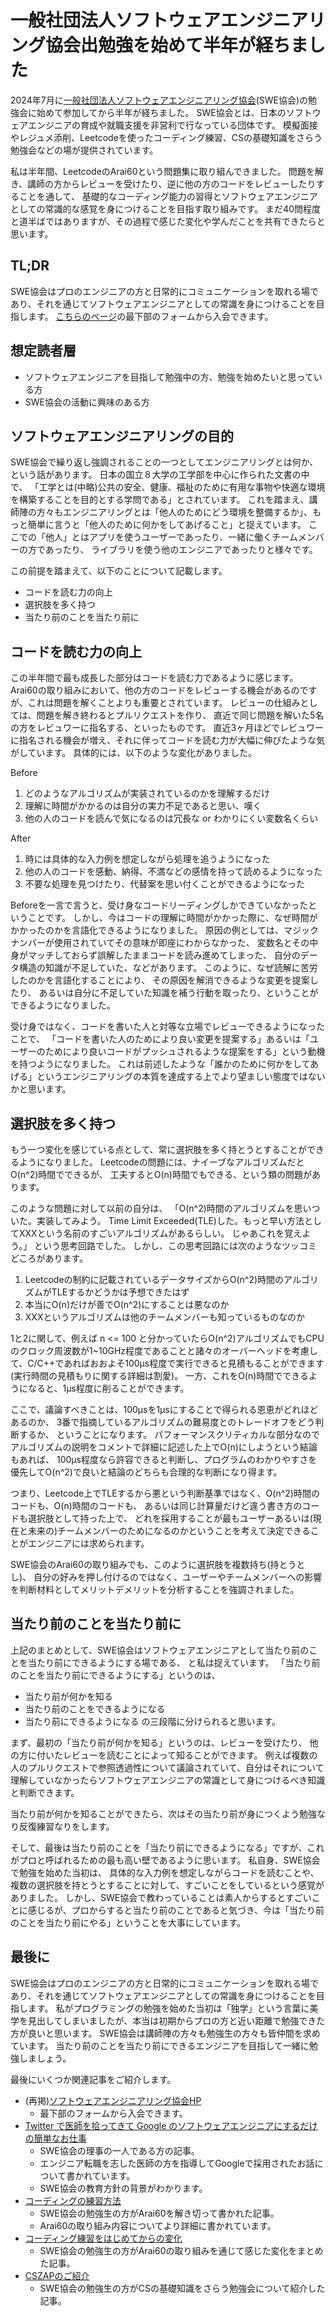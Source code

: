 # 一般社団法人ソフトウェアエンジニアリング協会出勉強を始めて半年が経ちました

2024年7月に[一般社団法人ソフトウェアエンジニアリング協会](https://www.swe.or.jp/)(SWE協会)の勉強会に始めて参加してから半年が経ちました。
SWE協会とは、日本のソフトウェアエンジニアの育成や就職支援を非営利で行なっている団体です。
模擬面接やレジュメ添削、Leetcodeを使ったコーディング練習、CSの基礎知識をさらう勉強会などの場が提供されています。

私は半年間、LeetcodeのArai60という問題集に取り組んできました。
問題を解き、講師の方からレビューを受けたり、逆に他の方のコードをレビューしたりすることを通して、
基礎的なコーディング能力の習得とソフトウェアエンジニアとしての常識的な感覚を身につけることを目指す取り組みです。
まだ40問程度と道半ばではありますが、その過程で感じた変化や学んだことを共有できたらと思います。


## TL;DR
SWE協会はプロのエンジニアの方と日常的にコミュニケーションを取れる場であり、それを通じてソフトウェアエンジニアとしての常識を身につけることを目指します。
[こちらのページ](https://www.swe.or.jp/)の最下部のフォームから入会できます。


## 想定読者層
- ソフトウェアエンジニアを目指して勉強中の方、勉強を始めたいと思っている方
- SWE協会の活動に興味のある方


## ソフトウェアエンジニアリングの目的
SWE協会で繰り返し強調されることの一つとしてエンジニアリングとは何か、という話があります。
日本の国立８大学の工学部を中心に作られた文書の中で、
「工学とは(中略)公共の安全、健康、福祉のために有用な事物や快適な環境を構築することを目的とする学問である」とされています。
これを踏まえ、講師陣の方々もエンジニアリングとは「他人のためにどう環境を整備するか」、もっと簡単に言うと「他人のために何かをしてあげること」と捉えています。
ここでの「他人」とはアプリを使うユーザーであったり、一緒に働くチームメンバーの方であったり、
ライブラリを使う他のエンジニアであったりと様々です。

この前提を踏まえて、以下のことについて記載します。
- コードを読む力の向上
- 選択肢を多く持つ
- 当たり前のことを当たり前に


## コードを読む力の向上
この半年間で最も成長した部分はコードを読む力であるように感じます。
Arai60の取り組みにおいて、他の方のコードをレビューする機会があるのですが、これは問題を解くことよりも重要とされています。
レビューの仕組みとしては、問題を解き終わるとプルリクエストを作り、
直近で同じ問題を解いた5名の方をレビュワーに指名する、といったものです。
直近3ヶ月ほどでレビュワーに指名される機会が増え、それに伴ってコードを読む力が大幅に伸びたような気がしています。
具体的には、以下のような変化がありました。

Before
1. どのようなアルゴリズムが実装されているのかを理解するだけ
2. 理解に時間がかかるのは自分の実力不足であると思い、嘆く
3. 他の人のコードを読んで気になるのは冗長な or わかりにくい変数名くらい

After
1. 時には具体的な入力例を想定しながら処理を追うようになった
2. 他の人のコードを感動、納得、不満などの感情を持って読めるようになった
3. 不要な処理を見つけたり、代替案を思い付くことができるようになった

Beforeを一言で言うと、受け身なコードリーディングしかできていなかったということです。
しかし、今はコードの理解に時間がかかった際に、なぜ時間がかかったのかを言語化できるようになりました。
原因の例としては、マジックナンバーが使用されていてその意味が即座にわからなかった、
変数名とその中身がマッチしておらず誤解したままコードを読み進めてしまった、
自分のデータ構造の知識が不足していた、などがあります。
このように、なぜ読解に苦労したのかを言語化することにより、
その原因を解消できるような変更を提案したり、
あるいは自分に不足していた知識を補う行動を取ったり、ということができるようになりました。

受け身ではなく、コードを書いた人と対等な立場でレビューできるようになったことで、
「コードを書いた人のためにより良い変更を提案する」あるいは「ユーザーのためにより良いコードがプッシュされるような提案をする」という動機を持つようになりました。
これは前述したような「誰かのために何かをしてあげる」というエンジニアリングの本質を達成する上でより望ましい態度ではないかと思います。


## 選択肢を多く持つ
もう一つ変化を感じている点として、常に選択肢を多く持とうとすることができるようになりました。
Leetcodeの問題には、ナイーブなアルゴリズムだとO(n^2)時間でできるが、
工夫するとO(n)時間でもできる、という類の問題があります。

このような問題に対して以前の自分は、
「O(n^2)時間のアルゴリズムを思いついた。実装してみよう。
Time Limit Exceeded(TLE)した。もっと早い方法としてXXXという名前のすごいアルゴリズムがあるらしい。
じゃあこれを覚えよう。」
という思考回路でした。
しかし、この思考回路には次のようなツッコミどころがあります。

1. Leetcodeの制約に記載されているデータサイズからO(n^2)時間のアルゴリズムがTLEするかどうかは予想できたはず
2. 本当にO(n)だけが善でO(n^2)にすることは悪なのか
3. XXXというアルゴリズムは他のチームメンバーも知っているものなのか

1と2に関して、例えば n <= 100 と分かっていたらO(n^2)アルゴリズムでもCPUのクロック周波数が1~10GHz程度であることと諸々のオーバーヘッドを考慮して、C/C++であればおおよそ100μs程度で実行できると見積もることができます(実行時間の見積もりに関する詳細は割愛)。
一方、これをO(n)時間でできるようになると、1μs程度に削ることができます。

ここで、議論すべきことは、100μsを1μsにすることで得られる恩恵がどれほどあるのか、
3番で指摘しているアルゴリズムの難易度とのトレードオフをどう判断するか、
ということになります。
パフォーマンスクリティカルな部分なのでアルゴリズムの説明をコメントで詳細に記述した上でO(n)にしようという結論もあれば、
100μs程度なら許容できると判断し、プログラムのわかりやすさを優先してO(n^2)で良いと結論のどちらも合理的な判断になり得ます。

つまり、Leetcode上でTLEするから悪という判断基準ではなく、O(n^2)時間のコードも、O(n)時間のコードも、
あるいは同じ計算量だけど違う書き方のコードも選択肢として持った上で、
どれを採用することが最もユーザーあるいは(現在と未来の)チームメンバーのためになるのかということを考えて決定できることがエンジニアには求められます。

SWE協会のArai60の取り組みでも、このように選択肢を複数持ち(持とうとし)、
自分の好みを押し付けるのではなく、ユーザーやチームメンバーへの影響を判断材料としてメリットデメリットを分析することを強調されました。


## 当たり前のことを当たり前に
上記のまとめとして、SWE協会はソフトウェアエンジニアとして当たり前のことを当たり前にできるようにする場である、
と私は捉えています。
「当たり前のことを当たり前にできるようにする」というのは、
- 当たり前が何かを知る
- 当たり前のことをできるようになる
- 当たり前にできるようになる
の三段階に分けられると思います。

まず、最初の「当たり前が何かを知る」というのは、レビューを受けたり、
他の方に付いたレビューを読むことによって知ることができます。
例えば複数の人のプルリクエストで参照透過性について議論されていて、自分はそれについて理解していなかったらソフトウェアエンジニアの常識として身につけるべき知識と判断できます。

当たり前が何かを知ることができたら、次はその当たり前が身につくよう勉強なり反復練習なりをします。

そして、最後は当たり前のことを「当たり前にできるようになる」ですが、これがプロと呼ばれるための最も高い壁であるように思います。
私自身、SWE協会で勉強を始めた当初は、
具体的な入力例を想定しながらコードを読むことや、複数の選択肢を持とうとすることに対して、すごいことをしているという感覚がありました。
しかし、SWE協会で教わっていることは素人からするとすごいことに感じるが、プロからすると当たり前のことであると気づき、今は「当たり前のことを当たり前にやる」ということを大事にしています。


## 最後に
SWE協会はプロのエンジニアの方と日常的にコミュニケーションを取れる場であり、それを通じてソフトウェアエンジニアとしての常識を身につけることを目指します。
私がプログラミングの勉強を始めた当初は「独学」という言葉に美学を見出してしまいましたが、本当は初期からプロの方と近い距離で勉強できた方が良いと思います。
SWE協会は講師陣の方々も勉強生の方々も皆仲間を求めています。
当たり前のことを当たり前にできるエンジニアを目指して一緒に勉強しましょう。

最後にいくつか関連記事をご紹介します。

- (再掲)[ソフトウェアエンジニアリング協会HP](https://www.swe.or.jp/)
    - 最下部のフォームから入会できます。
- [Twitter で医師を拾ってきて Google のソフトウェアエンジニアにするだけの簡単なお仕事](https://nuc.hatenadiary.org/entry/2021/03/31)
    - SWE協会の理事の一人である方の記事。
    - エンジニア転職を志した医師の方を指導してGoogleで採用されたお話について書かれています。
    - SWE協会の教育方針の背景がわかります。
- [コーディングの練習方法](https://hayapenguin.com/notes/Posts/2024/04/24/how-to-practice-coding-effectively)
    - SWE協会の勉強生の方がArai60を解き切って書かれた記事。
    - Arai60の取り組み内容についてより詳細に書かれています。
- [コーディング練習をはじめてからの変化](https://note.com/nir29/n/n025ddc315a2e)
    - SWE協会の勉強生の方がArai60の取り組みを通じて感じた変化をまとめた記事。
- [CSZAPのご紹介](https://kitakenbb.hatenablog.com/entry/2025/01/08/235548)
    - SWE協会の勉強生の方がCSの基礎知識をさらう勉強会について紹介した記事。
